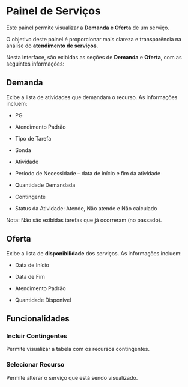 # Painel de Serviços

Este painel permite visualizar a **Demanda e Oferta** de um serviço.  

O objetivo deste painel é proporcionar mais clareza e transparência na análise do **atendimento de serviços**.  

Nesta interface, são exibidas as seções de **Demanda** e **Oferta**, com as seguintes informações:  

## Demanda
Exibe a lista de atividades que demandam o recurso. As informações incluem:  

- PG

- Atendimento Padrão 

- Tipo de Tarefa

- Sonda

- Atividade

- Período de Necessidade – data de início e fim da atividade  

- Quantidade Demandada

- Contingente 

- Status da Atividade: Atende, Não atende e Não calculado

Nota: Não são exibidas tarefas que já ocorreram (no passado).  

## Oferta

Exibe a lista de **disponibilidade** dos serviços. As informações incluem:  

- Data de Início

- Data de Fim

- Atendimento Padrão

- Quantidade Disponível

## Funcionalidades

### Incluir Contingentes

Permite visualizar a tabela com os recursos contingentes.  

### Selecionar Recurso

Permite alterar o serviço que está sendo visualizado.  

